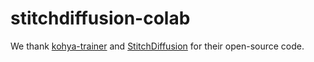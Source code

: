 # stitchdiffusion-colab

We thank [kohya-trainer](https://github.com/Linaqruf/kohya-trainer) and [StitchDiffusion](https://github.com/littlewhitesea/StitchDiffusion) for their open-source code.
